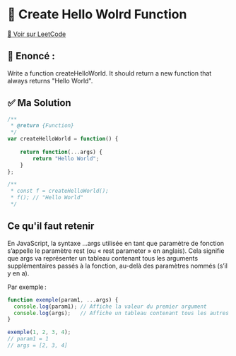 # 📘 Create Hello Wolrd Function

[🔗 Voir sur LeetCode](https://leetcode.com/problems/create-hello-world-function/description/?envType=study-plan-v2&envId=30-days-of-javascript)

## 🧠 Enoncé :

Write a function createHelloWorld. It should return a new function that always returns "Hello World".

## ✅ Ma Solution

```js
/**
 * @return {Function}
 */
var createHelloWorld = function() {
    
    return function(...args) {
        return "Hello World";
    }
};

/**
 * const f = createHelloWorld();
 * f(); // "Hello World"
 */ 
```

## Ce qu'il faut retenir

En JavaScript, la syntaxe ...args utilisée en tant que paramètre de fonction s’appelle le paramètre rest (ou « rest parameter » en anglais). Cela signifie que args va représenter un tableau contenant tous les arguments supplémentaires passés à la fonction, au-delà des paramètres nommés (s’il y en a).

Par exemple :

```js
function exemple(param1, ...args) {
  console.log(param1); // Affiche la valeur du premier argument
  console.log(args);   // Affiche un tableau contenant tous les autres arguments
}

exemple(1, 2, 3, 4);
// param1 = 1
// args = [2, 3, 4]
```


